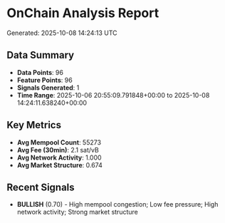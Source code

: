 # OnChain Analysis Report
Generated: 2025-10-08 14:24:13 UTC

## Data Summary
- **Data Points**: 96
- **Feature Points**: 96
- **Signals Generated**: 1
- **Time Range**: 2025-10-06 20:55:09.791848+00:00 to 2025-10-08 14:24:11.638240+00:00

## Key Metrics
- **Avg Mempool Count**: 55273
- **Avg Fee (30min)**: 2.1 sat/vB
- **Avg Network Activity**: 1.000
- **Avg Market Structure**: 0.674

## Recent Signals
- **BULLISH** (0.70) - High mempool congestion; Low fee pressure; High network activity; Strong market structure

